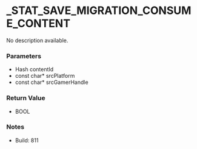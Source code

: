# _STAT_SAVE_MIGRATION_CONSUME_CONTENT

No description available.

### Parameters
* Hash contentId
* const char* srcPlatform
* const char* srcGamerHandle

### Return Value
* BOOL

### Notes
* Build: 811

